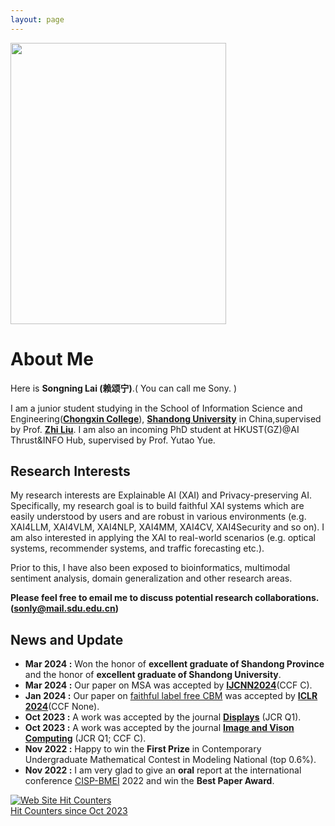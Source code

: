 ```yaml
---
layout: page
---
```

<!-- 
<img src="./1156.jpg" class="floatpic" width="360" height="574"> -->
<!-- 
<img src="./songninglai.png" class="floatpic" width="360" height="574"> -->
<!-- 
<img src="./zzz.jpg" class="floatpic" width="345" height="450">-->

<img src="./zhaopian.png" class="floatpic" width="345" height="450">

# About Me

Here is **Songning Lai (赖颂宁)**.( You can call me Sony. )

I am a junior student studying in the School of Information Science and Engineering([**Chongxin College**](https://baike.baidu.com/item/%E5%B1%B1%E4%B8%9C%E5%A4%A7%E5%AD%A6%E5%B4%87%E6%96%B0%E5%AD%A6%E5%A0%82/20809738?fr=aladdin)), [**Shandong University**](https://www.sdu.edu.cn/) in China,supervised by Prof. [**Zhi Liu**](https://faculty.sdu.edu.cn/liuzhi1/zh_CN/index.htm). I am also an incoming PhD student at HKUST(GZ)@AI Thrust&INFO Hub, supervised by Prof. Yutao Yue.

## Research Interests

My research interests are Explainable AI (XAI) and Privacy-preserving AI. Specifically, my research goal is to build faithful XAI systems which are easily understood by users and are robust in various environments (e.g. XAI4LLM, XAI4VLM, XAI4NLP, XAI4MM, XAI4CV, XAI4Security and so on). I am also interested in applying the XAI to real-world scenarios (e.g. optical systems, recommender systems, and traffic forecasting etc.).

Prior to this, I have also been exposed to bioinformatics, multimodal sentiment analysis, domain generalization and other research areas.

**Please feel free to email me to discuss potential research collaborations.(sonly@mail.sdu.edu.cn)**

## News and Update

- **Mar 2024 :** Won the honor of **excellent graduate of Shandong Province** and the honor of **excellent graduate of Shandong University**.
- **Mar 2024 :** Our paper on MSA was accepted by [**IJCNN2024**](https://www.google.com/search?q=ijcnn2024&oq=IJCNN&gs_lcrp=EgZjaHJvbWUqBggCECMYJzIGCAAQRRg9MgYIARBFGDsyBggCECMYJzIGCAMQABgeMgYIBBBFGDsyBggFEAAYHjIGCAYQRRg9MgYIBxBFGDzSAQg0MzIyajBqN6gCALACAA&sourceid=chrome&ie=UTF-8)(CCF C).
- **Jan 2024 :** Our paper on [faithful label free CBM](https://openreview.net/forum?id=rp0EdI8X4e) was accepted by [**ICLR 2024**](https://openreview.net/group?id=ICLR.cc/2024/Conference)(CCF None).
- **Oct 2023 :** A work was accepted by the journal [**Displays**](https://www.sciencedirect.com/journal/displays) (JCR Q1).
- **Oct 2023 :** A work was accepted by the journal [**Image and Vison Computing**](https://www.sciencedirect.com/journal/image-and-vision-computing) (JCR Q1; CCF C).
- **Nov 2022 :** Happy to win the **First Prize** in Contemporary Undergraduate Mathematical Contest in Modeling National (top 0.6%).
- **Nov 2022 :** I am very glad to give an **oral** report at the international conference [CISP-BMEI](http://www.cisp-bmei.cn/) 2022 and win the **Best Paper Award**.

<a href="https://www.easycounter.com/">
<img src="https://www.easycounter.com/counter.php?sony0328"
border="0" alt="Web Site Hit Counters"></a>
<br><a href="https://www.easycounter.com/">Hit Counters  since Oct 2023</a>



